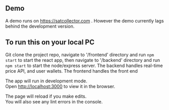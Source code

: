 
## Demo

A demo runs on https://satcollector.com . However the demo currently lags behind the development version. 


## To run this on your local PC

Git clone the project repo, navigate to '/frontend' directory and run `npm start` to start the react app, then navigate to '/backend' directory and run `npm start` to start the node/express server. 
The backend handles real-time price API, and user wallets.
The frontend handles the front end

The app will run in development mode.<br />
Open [http://localhost:3000](http://localhost:3000) to view it in the browser.

The page will reload if you make edits.<br />
You will also see any lint errors in the console.



